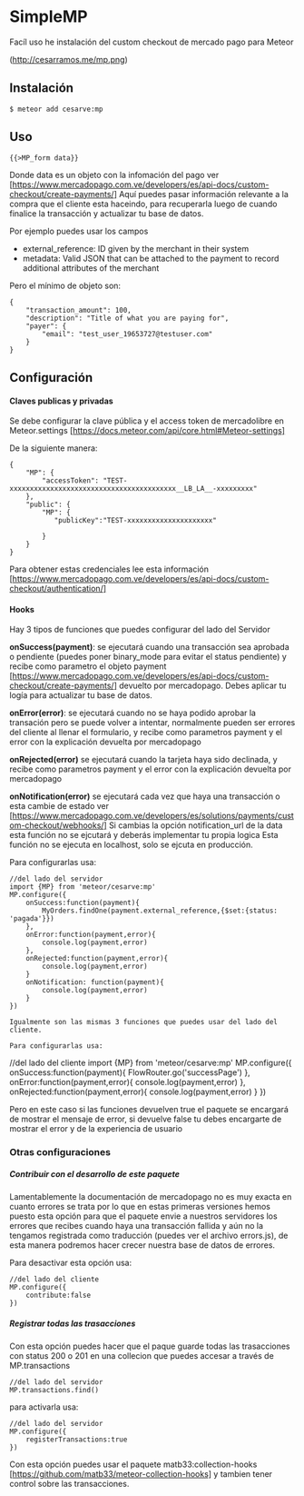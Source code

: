 # SimpleMP

Facíl uso he instalación del custom checkout de mercado pago para Meteor

(http://cesarramos.me/mp.png)

## Instalación
```
$ meteor add cesarve:mp
```

## Uso
```
{{>MP_form data}}
```

Donde data es un objeto con la infomación del pago ver [https://www.mercadopago.com.ve/developers/es/api-docs/custom-checkout/create-payments/]
Aquí puedes pasar información relevante a la compra que el cliente esta haceindo, para recuperarla
 luego de cuando finalice la transacción y actualizar tu base de datos.
 
Por ejemplo puedes usar los campos
* external_reference: ID given by the merchant in their system
* metadata: Valid JSON that can be attached to the payment to record additional 
attributes of the merchant

Pero el mínimo de objeto son:

```
{
    "transaction_amount": 100,
    "description": "Title of what you are paying for",
    "payer": {
        "email": "test_user_19653727@testuser.com"
    }
}

```


## Configuración 

#### Claves publicas y privadas
Se debe configurar la clave pública y el access token de mercadolibre en Meteor.settings 
[https://docs.meteor.com/api/core.html#Meteor-settings]

De la siguiente manera:

```
{
    "MP": {
        "accessToken": "TEST-xxxxxxxxxxxxxxxxxxxxxxxxxxxxxxxxxxxxxxxxx__LB_LA__-xxxxxxxxx"
    },
    "public": {
        "MP": {
           "publicKey":"TEST-xxxxxxxxxxxxxxxxxxxxx"

        }
    }
}
```

Para obtener estas credenciales lee esta información [https://www.mercadopago.com.ve/developers/es/api-docs/custom-checkout/authentication/]

#### Hooks 

Hay 3 tipos de funciones que puedes configurar del lado del Servidor

**onSuccess(payment)**: se ejecutará cuando una transacción sea aprobada o pendiente (puedes poner
 binary_mode para evitar el status pendiente) y recibe como parametro el objeto payment 
 [https://www.mercadopago.com.ve/developers/es/api-docs/custom-checkout/create-payments/] 
 devuelto por mercadopago. Debes aplicar tu logía para actualizar tu base de datos.

**onError(error)**: se ejecutará cuando no se haya podido aprobar la transación pero se puede 
volver a intentar, normalmente pueden ser errores del cliente al llenar el formulario, y recibe 
como parametros payment y el error con la explicación devuelta por mercadopago

**onRejected(error)** se ejecutará cuando la tarjeta haya sido declinada, y recibe como parametros
 payment y el error con la explicación devuelta por mercadopago

**onNotification(error)** se ejecutará cada vez que haya una transacción o esta cambie de estado ver
[https://www.mercadopago.com.ve/developers/es/solutions/payments/custom-checkout/webhooks/]
Si cambias la opción notification_url de la data esta función no se ejcutará y deberás implementar tu propia logica
Esta función no se ejecuta en localhost, solo se ejcuta en producción.

Para configurarlas usa:
```
//del lado del servidor
import {MP} from 'meteor/cesarve:mp'
MP.configure({
    onSuccess:function(payment){
        MyOrders.findOne(payment.external_reference,{$set:{status: 'pagada'}})
    },
    onError:function(payment,error){
        console.log(payment,error)
    },
    onRejected:function(payment,error){
        console.log(payment,error)
    }
    onNotification: function(payment){
        console.log(payment,error)
    }
})

Igualmente son las mismas 3 funciones que puedes usar del lado del cliente.

Para configurarlas usa:
```
//del lado del cliente
import {MP} from 'meteor/cesarve:mp'
MP.configure({
    onSuccess:function(payment){
        FlowRouter.go('successPage')
    },
    onError:function(payment,error){
        console.log(payment,error)
    },
    onRejected:function(payment,error){
        console.log(payment,error)
    }
})

Pero en este caso si las funciones devuelven true el paquete se encargará de mostrar el mensaje 
de error, si devuelve false tu debes encargarte de mostrar el error y de la experiencia de usuario

### Otras configuraciones

##### Contribuir con el desarrollo de este paquete
Lamentablemente la documentación de mercadopago no es muy exacta en cuanto errores se trata por 
lo que en estas primeras versiones hemos puesto esta opción para que el paquete envie a nuestros
servidores los errores que recibes cuando haya una transacción fallida y aún no la tengamos 
registrada como traducción (puedes ver el archivo errors.js), de esta manera podremos hacer crecer 
nuestra base de datos de errores.

Para desactivar esta opción usa:
```
//del lado del cliente
MP.configure({
    contribute:false
})
```

##### Registrar todas las trasacciones 
Con esta opción puedes hacer que el paque guarde todas las trasacciones con status 200 o 201 en una 
collecion que puedes accesar a través de MP.transactions
```
//del lado del servidor
MP.transactions.find()
```

para activarla usa:
```
//del lado del servidor
MP.configure({
    registerTransactions:true
})
```

Con esta opción puedes usar el paquete matb33:collection-hooks [https://github.com/matb33/meteor-collection-hooks]
y tambien tener control sobre las transacciones.



